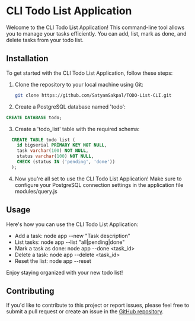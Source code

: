 # CLI Todo List Application

Welcome to the CLI Todo List Application! This command-line tool allows you to manage your tasks efficiently. You can add, list, mark as done, and delete tasks from your todo list.

## Installation

To get started with the CLI Todo List Application, follow these steps:

1. Clone the repository to your local machine using Git:

   ```bash
   git clone https://github.com/SatyamSakpal/TODO-List-CLI.git

2. Create a PostgreSQL database named 'todo':
  ```sql
  CREATE DATABASE todo;
  ```
3. Create a 'todo_list' table with the required schema:
  ```sql
    CREATE TABLE todo_list (
      id bigserial PRIMARY KEY NOT NULL,
      task varchar(100) NOT NULL,
      status varchar(100) NOT NULL,
      CHECK (status IN ('pending', 'done'))
    );
```
4. Now you're all set to use the CLI Todo List Application! Make sure to configure your PostgreSQL connection settings in the application file modules/query.js

## Usage
Here's how you can use the CLI Todo List Application:

- Add a task:   node app --new "Task description"
- List tasks:   node app --list "all|pending|done"
- Mark a task as done:   node app --done <task_id>
- Delete a task:   node app --delete <task_id>
- Reset the list:   node app --reset

Enjoy staying organized with your new todo list!

## Contributing
If you'd like to contribute to this project or report issues, please feel free to submit a pull request or create an issue in the [GitHub repository](https://github.com/SatyamSakpal/TODO-List-CLI/issues).
